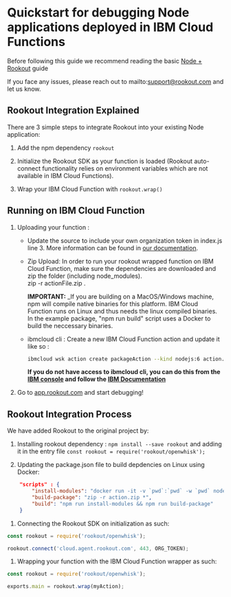 # Quickstart for debugging Node applications deployed in IBM Cloud Functions

Before following this guide we recommend reading the basic [Node + Rookout] guide

If you face any issues, please reach out to mailto:support@rookout.com and let us know.

## Rookout Integration Explained

There are 3 simple steps to integrate Rookout into your existing Node application:

1. Add the npm dependency `rookout`

1. Initialize the Rookout SDK as your function is loaded (Rookout auto-connect functionality relies on environment variables which are not available in IBM Cloud Functions).

1. Wrap your IBM Cloud Function with `rookout.wrap()`

## Running on IBM Cloud Function

1. Uploading your function : 
    - Update the source to include your own organization token in index.js line 3. More information can be found in [our documentation](https://docs.rookout.com/docs/installation.html).

    - Zip Upload: In order to run your rookout wrapped function on IBM Cloud Function, make sure the dependencies are downloaded and zip
    the folder (including node_modules).  
    zip -r actionFile.zip .
    
        **IMPORTANT:** _If you are building on a MacOS/Windows machine, npm will compile native binaries for this platform. IBM Cloud Function runs on Linux and thus needs the linux compiled binaries. In the example package, "npm run build" script uses a Docker to build the neccessary binaries.

    - ibmcloud cli : Create a new IBM Cloud Function action and update it like so :
        ```bash
        ibmcloud wsk action create packageAction --kind nodejs:6 action.zip
        ``` 

        **If you do not have access to ibmcloud cli, you can do this from the [IBM console](https://console.bluemix.net/openwhisk/actions) and follow the [IBM Documentation](https://console.bluemix.net/docs/openwhisk/openwhisk_actions.html#creating-and-invoking-javascript-actions)**

1. Go to [app.rookout.com](https://app.rookout.com) and start debugging!

## Rookout Integration Process

We have added Rookout to the original project by:
1. Installing rookout dependency : `npm install --save rookout` and adding it in the entry file `const rookout = require('rookout/openwhisk');`

1. Updating the package.json file to build depdencies on Linux using Docker:
```json
    "scripts" : {
        "install-modules": "docker run -it -v `pwd`:`pwd` -w `pwd` node:6 npm install",
        "build-package": "zip -r action.zip *",
        "build": "npm run install-modules && npm run build-package"
    }
```

1. Connecting the Rookout SDK on initialization as such:
```javascript
const rookout = require('rookout/openwhisk');

rookout.connect('cloud.agent.rookout.com', 443, ORG_TOKEN);
```

1. Wrapping your function with the IBM Cloud Function wrapper as such:  
```javascript
const rookout = require('rookout/openwhisk');

exports.main = rookout.wrap(myAction);
```

[Node + Rookout]: https://docs.rookout.com/docs/installation-node.html
